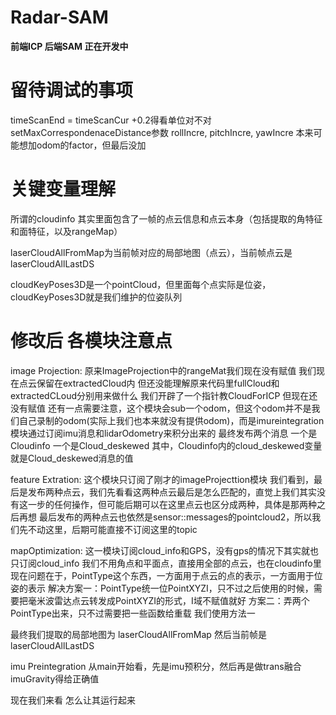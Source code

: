 # Radar-SAM

**前端ICP 后端SAM 正在开发中**


# 留待调试的事项
timeScanEnd = timeScanCur +0.2得看单位对不对
setMaxCorrespondenaceDistance参数
rollIncre, pitchIncre, yawIncre 本来可能想加odom的factor，但最后没加

# 关键变量理解

所谓的cloudinfo 其实里面包含了一帧的点云信息和点云本身（包括提取的角特征和面特征，以及rangeMap）

laserCloudAllFromMap为当前帧对应的局部地图（点云），当前帧点云是laserCloudAllLastDS

cloudKeyPoses3D是一个pointCloud，但里面每个点实际是位姿，cloudKeyPoses3D就是我们维护的位姿队列


# 修改后 各模块注意点

image Projection:
原来ImageProjection中的rangeMat我们现在没有赋值
我们现在点云保留在extractedCloud内 但还没能理解原来代码里fullCloud和extractedCLoud分别用来做什么
我们开辟了一个指针教CloudForICP 但现在还没有赋值
还有一点需要注意，这个模块会sub一个odom，但这个odom并不是我们自己录制的odom(实际上我们也本来就没有提供odom)，而是imureintegration模块通过订阅imu消息和lidarOdometry来积分出来的
最终发布两个消息 一个是Cloudinfo 一个是Cloud_deskewed 其中，Cloudinfo内的cloud_deskewed变量就是Cloud_deskewed消息的值


feature Extration:
这个模块只订阅了刚才的imageProjecttion模块
我们看到，最后是发布两种点云，我们先看看这两种点云最后是怎么匹配的，直觉上我们其实没有这一步的任何操作，但可能后期可以在这里点云也区分成两种，具体是那两种之后再想
最后发布的两种点云也依然是sensor::messages的pointcloud2，所以我们先不动这里，后期可能直接不订阅这里的topic

mapOptimization:
这一模块订阅cloud_info和GPS，没有gps的情况下其实就也只订阅cloud_info
我们不用角点和平面点，直接用全部的点云，也在cloudinfo里
现在问题在于，PointType这个东西，一方面用于点云的点的表示，一方面用于位姿的表示
解决方案一：PointType统一位PointXYZI，只不过之后使用的时候，需要把毫米波雷达点云转发成PointXYZI的形式，I域不赋值就好
方案二：弄两个PointType出来，只不过需要把一些函数给重载
我们使用方法一

最终我们提取的局部地图为 laserCloudAllFromMap   然后当前帧是laserCloudAllLastDS

imu Preintegration
从main开始看，先是imu预积分，然后再是做trans融合
imuGravity得给正确值

现在我们来看 怎么让其运行起来



